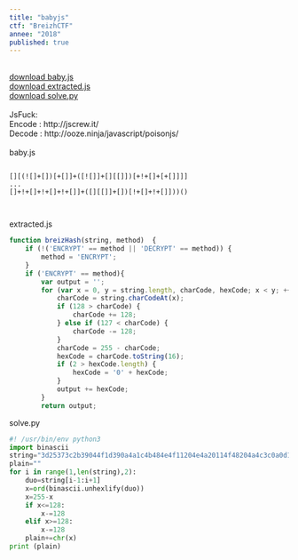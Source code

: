 ```yaml
---
title: "babyjs"
ctf: "BreizhCTF"
annee: "2018"
published: true
---
```

<br />
<a href="/writeup-scripts/2017-2018/BreizhCTF/babyjs/baby.js">download baby.js</a>
<br />
<a href="/writeup-scripts/2017-2018/BreizhCTF/babyjs/extracted.js">download extracted.js</a>
<br />
<a href="/writeup-scripts/2017-2018/BreizhCTF/babyjs/solve.py">download solve.py</a>
<br />
<br />
JsFuck:
<br />
Encode : http://jscrew.it/
<br />
Decode : http://ooze.ninja/javascript/poisonjs/
<br />
<br />
baby.js
<pre><code class="hljs javascript">
[][(![]+[])[+[]]+([![]]+[][[]])[+!+[]+[+[]]]]
...
[]+!+[]+!+[]+!+[]]+([][[]]+[])[!+[]+!+[]]))()

</code></pre>
extracted.js
```js
function breizHash(string, method)  {   
    if (!('ENCRYPT' == method || 'DECRYPT' == method)) {
        method = 'ENCRYPT';
    }
    if ('ENCRYPT' == method){
        var output = '';
        for (var x = 0, y = string.length, charCode, hexCode; x < y; ++x) {
            charCode = string.charCodeAt(x);
            if (128 > charCode) {
                charCode += 128;       
            } else if (127 < charCode) {
                charCode -= 128;
            }       
            charCode = 255 - charCode;
            hexCode = charCode.toString(16);
            if (2 > hexCode.length) {         
                hexCode = '0' + hexCode;       
            }        
            output += hexCode;     
        }     
        return output;   
```

solve.py
```python
#! /usr/bin/env python3
import binascii
string="3d25373c2b39044f1d390a4a1c4b484e4f11204e4a20114f48204a4c3c0a0d16480620084c131c4f124c200b4f20352c20084f0d131b02"
plain=""
for i in range(1,len(string),2):
    duo=string[i-1:i+1]
    x=ord(binascii.unhexlify(duo))
    x=255-x
    if x<=128:
        x-=128
    elif x>=128:
        x-=128
    plain+=chr(x)
print (plain)
```
